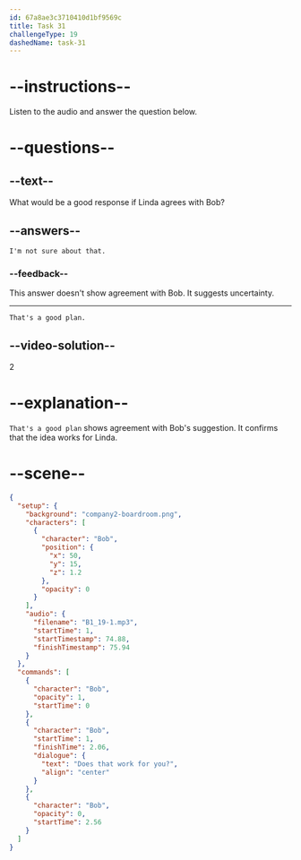```yaml
---
id: 67a8ae3c3710410d1bf9569c
title: Task 31
challengeType: 19
dashedName: task-31
---
```


<!-- SPEAKING -->

<!-- (Audio) Bob: Does that work for you? -->

# --instructions--

Listen to the audio and answer the question below.

# --questions--

## --text--

What would be a good response if Linda agrees with Bob?  

## --answers--

`I'm not sure about that.`

### --feedback--

This answer doesn't show agreement with Bob. It suggests uncertainty.  

---  

`That's a good plan.`

## --video-solution--  

2  

# --explanation--

`That's a good plan` shows agreement with Bob's suggestion. It confirms that the idea works for Linda.

# --scene--

```json
{
  "setup": {
    "background": "company2-boardroom.png",
    "characters": [
      {
        "character": "Bob",
        "position": {
          "x": 50,
          "y": 15,
          "z": 1.2
        },
        "opacity": 0
      }
    ],
    "audio": {
      "filename": "B1_19-1.mp3",
      "startTime": 1,
      "startTimestamp": 74.88,
      "finishTimestamp": 75.94
    }
  },
  "commands": [
    {
      "character": "Bob",
      "opacity": 1,
      "startTime": 0
    },
    {
      "character": "Bob",
      "startTime": 1,
      "finishTime": 2.06,
      "dialogue": {
        "text": "Does that work for you?",
        "align": "center"
      }
    },
    {
      "character": "Bob",
      "opacity": 0,
      "startTime": 2.56
    }
  ]
}
```
